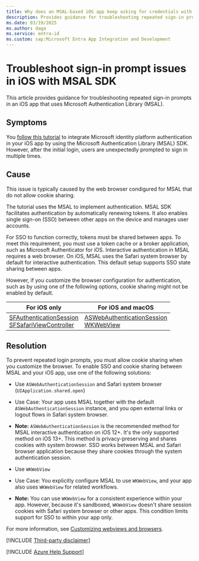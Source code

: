 ```yaml
---
title: Why does an MSAL-based iOS app keep asking for credentials with Microsoft Entra?
description: Provides guidance for troubleshooting repeated sign-in prompts in an iOS MSAL implementation
ms.date: 03/19/2025
ms.author: daga
ms.service: entra-id
ms.custom: sap:Microsoft Entra App Integration and Development
---
```


# Troubleshoot sign-in prompt issues in iOS with MSAL SDK

This article provides guidance for troubleshooting repeated sign-in prompts in an iOS app that uses Microsoft Authentication Library (MSAL).

## Symptoms

You [follow this tutorial](/azure/active-directory/develop/tutorial-v2-ios) to integrate Microsoft identity platform authentication in your iOS app by using the Microsoft Authentication Library (MSAL) SDK. However, after the initial login, users are unexpectedly prompted to sign in multiple times.

## Cause

This issue is typically caused by the web browser condigured for MSAL that do not allow cookie sharing.

The tutorial uses the MSAL to implement authentication. MSAL SDK facilitates authentication by automatically renewing tokens. It also enables single sign-on (SSO) between other apps on the device and manages user accounts.

For SSO to function correctly, tokens must be shared between apps. To meet this requirement, you must use a token cache or a broker application, such as Microsoft Authenticator for iOS. Interactive authentication in MSAL requires a web browser. On iOS, MSAL uses the Safari system browser by default for interactive authentication. This default setup supports SSO state sharing between apps.

However, if you customize the browser configuration for authentication, such as by using one of the following options, cookie sharing might not be enabled by default.

| **For iOS only** | **For iOS and macOS** |
| --- | --- |
| [SFAuthenticationSession](https://developer.apple.com/documentation/safariservices/sfauthenticationsession?language=objc) <br> [SFSafariViewController](https://developer.apple.com/documentation/safariservices/sfsafariviewcontroller?language=objc) | [ASWebAuthenticationSession](https://developer.apple.com/documentation/authenticationservices/aswebauthenticationsession?language=objc) <br> [WKWebView](https://developer.apple.com/documentation/webkit/wkwebview?language=objc) |


## Resolution

To prevent repeated login prompts, you must allow cookie sharing when you customize the browser. To enable SSO and cookie sharing between MSAL and your iOS app, use one of the following solutions:

-	Use `ASWebAuthenticationSession` and Safari system browser (`UIApplication.shared.open`)

   - Use Case: Your app uses MSAL together with the default `ASWebAuthenticationSession` instance, and you open external links or logout flows in Safari system browser.
   - **Note:** `ASWebAuthenticationSession` is the recommended method for MSAL interactive authentication on iOS 12+. It's the only supported method on iOS 13+. This method is privacy-preserving and shares cookies with system browser. SSO works between MSAL and Safari browser application because they share cookies through the system authentication session.
-	Use `WKWebView`
   - Use Case: You explicitly configure MSAL to use `WKWebView`, and your app also uses `WKWebView` for related workflows.
   
   - **Note:** You can use `WKWebView` for a consistent experience within your app. However, because it's sandboxed, `WKWebView` doesn't share session cookies with Safari system browser or other apps. This condition limits support for SSO to within your app only.

   For more information, see [Customizing webviews and browsers](/azure/active-directory/develop/customize-webviews).

[!INCLUDE [Third-party disclaimer](../../../includes/third-party-disclaimer.md)]

[!INCLUDE [Azure Help Support](../../../includes/azure-help-support.md)]
